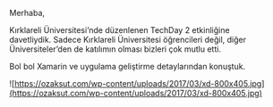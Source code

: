 Merhaba,

Kırklareli Üniversitesi’nde düzenlenen TechDay 2 etkinliğine davetliydik. Sadece Kırklareli Üniversitesi öğrencileri değil, diğer Üniversiteler’den de katılımın olması bizleri çok mutlu etti.

Bol bol Xamarin ve uygulama geliştirme detaylarından konuştuk.



![https://ozaksut.com/wp-content/uploads/2017/03/xd-800x405.jpg](https://ozaksut.com/wp-content/uploads/2017/03/xd-800x405.jpg)